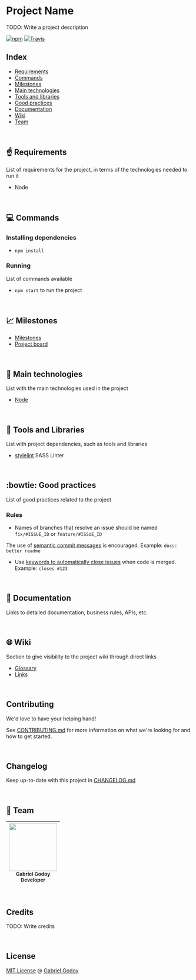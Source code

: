 # Project Name

TODO: Write a project description

[![npm](https://img.shields.io/npm/v/raw-repo.svg)](https://www.npmjs.com/package/raw-repo)
[![Travis](https://img.shields.io/travis/gabrielgodoy/raw-repo.svg)]()

## Index

* [Requirements](#point_up-requirements)
* [Commands](#computer-commands)
* [Milestones](#chart_with_upwards_trend-milestones)
* [Main technologies](#rocket-main-technologies)
* [Tools and libraries](#satellite-tools-and-libraries)
* [Good practices](#bowtie-good-practices)
* [Documentation](#green_book-documentation)
* [Wiki](#globe_with_meridians-wiki)
* [Team](#fist_oncoming-team)

<br />

## :point_up: Requirements

List of requirements for the project, in terms of the technologies needed to run it

- Node

<br />

## :computer: Commands

### Installing dependencies
- `npm install`

### Running
List of commands available

- `npm start` to run the project

<br />

## :chart_with_upwards_trend: Milestones

- [Milestones](https://milestones.com)
- [Project board](https://projects.com)

<br />

## :rocket: Main technologies

List with the main technologies used in the project

- [Node](https://github.com/nodejs/node)

<br />

## :satellite: Tools and Libraries

List with project dependencies, such as tools and libraries

- [stylelint](https://github.com/stylelint/stylelint) SASS Linter

<br />

## :bowtie: Good practices

List of good practices related to the project

### Rules
- Names of branches that resolve an issue should be named `fix/#ISSUE_ID` or `feature/#ISSUE_ID`

The use of [semantic commit messages](https://seesparkbox.com/foundry/semantic_commit_messages) is encouraged. Example: `docs: better readme`

- Use [keywords to automatically close issues](https://help.github.com/articles/closing-issues-using-keywords/) when code is merged. Example: `closes #123`

<br />

## :green_book: Documentation

Links to detailed documentation, business rules, APIs, etc.

<br />

## :globe_with_meridians: Wiki

Section to give visibility to the project wiki through direct links

- [Glossary](https://github.com/gabrielgodoy/raw-repo/wiki/Glossary)
- [Links](https://github.com/gabrielgodoy/raw-repo/wiki/Links)

<br />

## Contributing

We'd love to have your helping hand!

See [CONTRIBUTING.md](https://github.com/gabrielgodoy/raw-repo/blob/master/CONTRIBUTING.md) for more information on what we're looking for and how to get started.

<br />

## Changelog

Keep up-to-date with this project in [CHANGELOG.md](https://github.com/gabrielgodoy/raw-repo/blob/master/CHANGELOG.md)

<br />

## :fist_oncoming: Team

<!-- markdownlint-disable MD033 -->

| [<img src="https://github.com/gabrielgodoy.png" width="130px;"/><br /><sub>Gabriel Godoy</sub>](https://github.com/gabrielgodoy)<br /> <sub>Developer</sub> |
| :---: |

<br />

## Credits

TODO: Write credits

<br />

## License

[MIT License](https://gabrielgodoy.mit-license.org/license.html) @ [Gabriel Godoy](https://github.com/gabrielgodoy)
